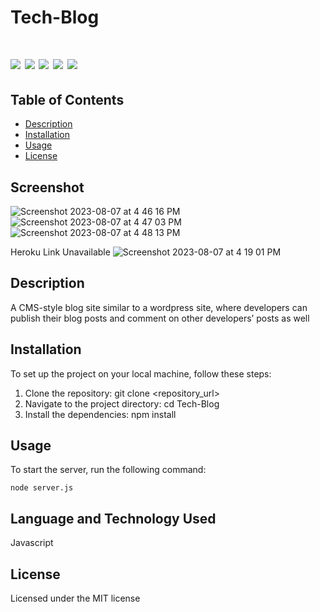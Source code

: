 # Tech-Blog

# ![](https://img.shields.io/badge/SeQuelize-ExpressJs-blue) ![](https://img.shields.io/badge/license-MIT-brightgreen) ![](https://img.shields.io/badge/mysql-ORM-orange) ![](https://img.shields.io/badge/node.js-Routes-red) ![](https://img.shields.io/badge/MVC-Handlebars-red)




## Table of Contents

- [Description](#description)
- [Installation](#installation)
- [Usage](#usage)
- [License](#license)

## Screenshot
![Screenshot 2023-08-07 at 4 46 16 PM](https://github.com/angyn3/Tech-Blog/assets/125606232/6774be5e-49f7-4719-9bc6-256c01f520d3)
![Screenshot 2023-08-07 at 4 47 03 PM](https://github.com/angyn3/Tech-Blog/assets/125606232/d8dbeb06-443c-40d4-b744-60bb42e2f3ba)
![Screenshot 2023-08-07 at 4 48 13 PM](https://github.com/angyn3/Tech-Blog/assets/125606232/5bf01f1f-0e5e-4f63-9341-74911219d223)

Heroku Link Unavailable
![Screenshot 2023-08-07 at 4 19 01 PM](https://github.com/angyn3/Tech-Blog/assets/125606232/6f3f9c50-31e6-4a14-bce3-66d3786be2b9)

## Description
A CMS-style blog site similar to a wordpress site, where developers can publish their blog posts and comment on other developers’ posts as well

## Installation
To set up the project on your local machine, follow these steps:

1. Clone the repository: git clone <repository_url>
2. Navigate to the project directory: cd Tech-Blog
3. Install the dependencies: npm install

## Usage
To start the server, run the following command:

`node server.js`

## Language and Technology Used

Javascript

## License

Licensed under the MIT license
